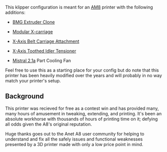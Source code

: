 This klipper configuration is meant for an [AM8](https://www.thingiverse.com/thing:2263216) printer with the following additions:

* [BMG Extruder Clone](https://a.co/d/hzhGpzq)

* [Modular X-carriage](https://www.thingiverse.com/thing:2599692)

* [X-Axis Belt Carriage Attachment](https://www.thingiverse.com/thing:2744056)

* [X-Axis Toothed Idler Tensioner](https://www.thingiverse.com/thing:2043719)

* [Mistral 2.1a](https://www.thingiverse.com/thing:2121279) Part Cooling Fan

Feel free to use this as a starting place for your config but do note that this printer has been heavily modified over the years and will probably in no way match your printer's setup.

## Background

This printer was recieved for free as a contest win and has provided many, many hours of amusement in tweaking, extending, and printing. It's been an absolute workhorse with thousands of hours of printing time on it; defying all odds given the A8's original reputation.

Huge thanks goes out to the Anet A8 user community for helping to understand and fix all the safely issues and functional weaknesses presented by a 3D printer made with only a low price point in mind.
